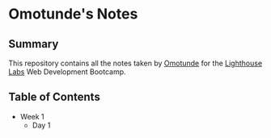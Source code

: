 # Omotunde's Notes

## Summary

This repository contains all the notes taken by [Omotunde](https://github.com/oashitta) for the [Lighthouse Labs](https://www.lighthouselabs.ca/) Web Development Bootcamp.

## Table of Contents

- Week 1
  - Day 1
